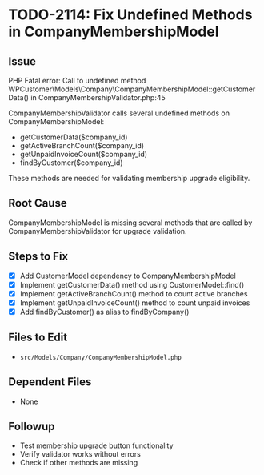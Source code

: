 # TODO-2114: Fix Undefined Methods in CompanyMembershipModel

## Issue
PHP Fatal error: Call to undefined method WPCustomer\Models\Company\CompanyMembershipModel::getCustomerData() in CompanyMembershipValidator.php:45

CompanyMembershipValidator calls several undefined methods on CompanyMembershipModel:
- getCustomerData($company_id)
- getActiveBranchCount($company_id)
- getUnpaidInvoiceCount($company_id)
- findByCustomer($company_id)

These methods are needed for validating membership upgrade eligibility.

## Root Cause
CompanyMembershipModel is missing several methods that are called by CompanyMembershipValidator for upgrade validation.

## Steps to Fix
- [x] Add CustomerModel dependency to CompanyMembershipModel
- [x] Implement getCustomerData() method using CustomerModel::find()
- [x] Implement getActiveBranchCount() method to count active branches
- [x] Implement getUnpaidInvoiceCount() method to count unpaid invoices
- [x] Add findByCustomer() as alias to findByCompany()

## Files to Edit
- `src/Models/Company/CompanyMembershipModel.php`

## Dependent Files
- None

## Followup
- Test membership upgrade button functionality
- Verify validator works without errors
- Check if other methods are missing
